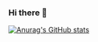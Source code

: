 ### Hi there 👋

[![Anurag's GitHub stats](https://github-readme-stats.vercel.app/api?username=timurturbil)](https://github.com/anuraghazra/github-readme-stats)


